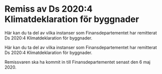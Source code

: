 # Remiss av Ds 2020:4 Klimatdeklaration för byggnader

Här kan du ta del av vilka instanser som Finansdepartementet har remitterat Ds 2020:4 Klimatdeklaration för byggnader.

Här kan du ta del av vilka instanser som Finansdepartementet har remitterat Ds 2020:4 Klimatdeklaration för byggnader.

Remissvaren ska ha kommit in till Finansdepartementet senast den 6 maj 2020.
